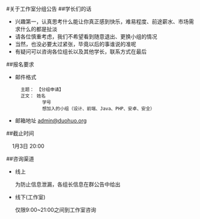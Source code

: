 #关于工作室分组公告
##学长们的话
* 兴趣第一，认真思考什么能让你真正感到快乐，难易程度、前途薪水、市场需求什么的都是扯淡
* 请各位慎重考虑，我们不希望看到随意退出、更换小组的情况
* 当然，也没必要太过紧张，毕竟以后的事谁说的准呢
* 有疑问可以咨询各位组长以及其他学长，联系方式在最后


##报名要求

* 邮件格式
		
		主题：	【分组申请】
		正文：	姓名
			  	学号
			  	想加入的小组（设计、前端、Java、PHP、安卓、安全）



* 邮箱地址 
		admin@duohuo.org


##截止时间


&nbsp;&nbsp;&nbsp;&nbsp;1月3日 20:00


##咨询渠道


* 线上

	为防止信息泄漏，各组长信息在群公告中给出

* 线下(工作室)

	仅限9:00~21:00之间到工作室咨询


